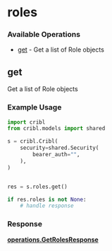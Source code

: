 # roles

### Available Operations

* [get](#get) - Get a list of Role objects

## get

Get a list of Role objects

### Example Usage

```python
import cribl
from cribl.models import shared

s = cribl.Cribl(
    security=shared.Security(
        bearer_auth="",
    ),
)


res = s.roles.get()

if res.roles is not None:
    # handle response
```


### Response

**[operations.GetRolesResponse](../../models/operations/getrolesresponse.md)**

